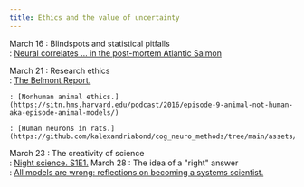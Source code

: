 ```yaml
---
title: Ethics and the value of uncertainty
---
```


March 16
:   Blindspots and statistical pitfalls   
    : [Neural correlates ... in the post-mortem Atlantic Salmon](https://github.com/kalexandriabond/cog_neuro_methods/tree/main/assets/readings/bennett_et_2009.pdf)

March 21
:   Research ethics  
    : [The Belmont Report.](https://github.com/kalexandriabond/cog_neuro_methods/tree/main/assets/readings/belmont.pdf)

    : [Nonhuman animal ethics.](https://sitn.hms.harvard.edu/podcast/2016/episode-9-animal-not-human-aka-episode-animal-models/)

    : [Human neurons in rats.](https://github.com/kalexandriabond/cog_neuro_methods/tree/main/assets/readings/rat_human_2022.pdf)

March 23
:   The creativity of science  
    : [Night science. S1E1.](https://night-science.org/the-night-science-podcast/)
March 28
:   The idea of a "right" answer  
    : [All models are wrong: reflections on becoming a systems scientist.](https://github.com/kalexandriabond/cog_neuro_methods/tree/main/assets/readings/sterman_2022.pdf)
